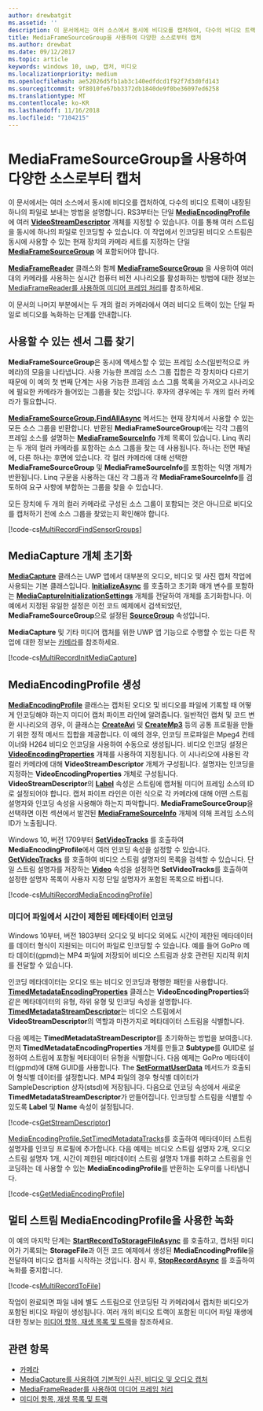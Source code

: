 ```yaml
---
author: drewbatgit
ms.assetid: ''
description: 이 문서에서는 여러 소스에서 동시에 비디오를 캡처하여, 다수의 비디오 트랙이 내장된 하나의 파일로 보내는 방법을 설명합니다.
title: MediaFrameSourceGroup을 사용하여 다양한 소스로부터 캡처
ms.author: drewbat
ms.date: 09/12/2017
ms.topic: article
keywords: windows 10, uwp, 캡처, 비디오
ms.localizationpriority: medium
ms.openlocfilehash: ae52026d5fb1ab3c140edfdcd1f92f7d3d0fd143
ms.sourcegitcommit: 9f8010fe67bb3372db1840de9f0be36097ed6258
ms.translationtype: MT
ms.contentlocale: ko-KR
ms.lasthandoff: 11/16/2018
ms.locfileid: "7104215"
---
```

# <a name="capture-from-multiple-sources-using-mediaframesourcegroup"></a>MediaFrameSourceGroup을 사용하여 다양한 소스로부터 캡처

이 문서에서는 여러 소스에서 동시에 비디오를 캡처하여, 다수의 비디오 트랙이 내장된 하나의 파일로 보내는 방법을 설명합니다. RS3부터는 단일 **[MediaEncodingProfile](https://docs.microsoft.com/uwp/api/windows.media.mediaproperties.mediaencodingprofile)** 에 여러 **[VideoStreamDescriptor](https://docs.microsoft.com/uwp/api/windows.media.core.videostreamdescriptor)** 개체를 지정할 수 있습니다. 이를 통해 여러 스트림을 동시에 하나의 파일로 인코딩할 수 있습니다. 이 작업에서 인코딩된 비디오 스트림은 동시에 사용할 수 있는 현재 장치의 카메라 세트를 지정하는 단일 **[MediaFrameSourceGroup](https://docs.microsoft.com/uwp/api/windows.media.capture.frames.mediaframesourcegroup)** 에 포함되어야 합니다. 

**[MediaFrameReader](https://docs.microsoft.com/uwp/api/windows.media.capture.frames.mediaframereader)** 클래스와 함께 **[MediaFrameSourceGroup](https://docs.microsoft.com/uwp/api/windows.media.capture.frames.mediaframesourcegroup)** 을 사용하여 여러 대의 카메라를 사용하는 실시간 컴퓨터 비전 시나리오를 활성화하는 방법에 대한 정보는 [MediaFrameReader를 사용하여 미디어 프레임 처리](process-media-frames-with-mediaframereader.md)를 참조하세요.

이 문서의 나머지 부분에서는 두 개의 컬러 카메라에서 여러 비디오 트랙이 있는 단일 파일로 비디오를 녹화하는 단계를 안내합니다.

## <a name="find-available-sensor-groups"></a>사용할 수 있는 센서 그룹 찾기
**MediaFrameSourceGroup**은 동시에 액세스할 수 있는 프레임 소스(일반적으로 카메라)의 모음을 나타냅니다. 사용 가능한 프레임 소스 그룹 집합은 각 장치마다 다르기 때문에 이 예의 첫 번째 단계는 사용 가능한 프레임 소스 그룹 목록을 가져오고 시나리오에 필요한 카메라가 들어있는 그룹을 찾는 것입니다. 후자의 경우에는 두 개의 컬러 카메라가 필요합니다.

**[MediaFrameSourceGroup.FindAllAsync](https://docs.microsoft.com/uwp/api/windows.media.capture.frames.mediaframesourcegroup.FindAllAsync)** 메서드는 현재 장치에서 사용할 수 있는 모든 소스 그룹을 반환합니다. 반환된 **MediaFrameSourceGroup**에는 각각 그룹의 프레임 소스를 설명하는 **[MediaFrameSourceInfo](https://docs.microsoft.com/uwp/api/windows.media.capture.frames.mediaframesourceinfo)** 개체 목록이 있습니다. Linq 쿼리는 두 개의 컬러 카메라를 포함하는 소스 그룹을 찾는 데 사용됩니다. 하나는 전면 패널에, 다른 하나는 후면에 있습니다. 각 컬러 카메라에 대해 선택한 **MediaFrameSourceGroup** 및 **MediaFrameSourceInfo**를 포함하는 익명 개체가 반환됩니다. Linq 구문을 사용하는 대신 각 그룹과 각 **MediaFrameSourceInfo**를 검토하여 요구 사항에 부합하는 그룹을 찾을 수 있습니다.

모든 장치에 두 개의 컬러 카메라로 구성된 소스 그룹이 포함되는 것은 아니므로 비디오를 캡처하기 전에 소스 그룹을 찾았는지 확인해야 합니다.

[!code-cs[MultiRecordFindSensorGroups](./code/SimpleCameraPreview_Win10/cs/MainPage.MultiRecord.xaml.cs#SnippetMultiRecordFindSensorGroups)]

## <a name="initialize-the-mediacapture-object"></a>MediaCapture 개체 초기화
**[MediaCapture](https://docs.microsoft.com/uwp/api/windows.media.capture.mediacapture)** 클래스는 UWP 앱에서 대부분의 오디오, 비디오 및 사진 캡처 작업에 사용되는 기본 클래스입니다. **[InitializeAsync](https://docs.microsoft.com/uwp/api/windows.media.capture.mediacapture.InitializeAsync)** 를 호출하고 초기화 매개 변수를 포함하는 **[MediaCaptureInitializationSettings](https://docs.microsoft.com/uwp/api/windows.media.capture.mediacaptureinitializationsettings)** 개체를 전달하여 개체를 초기화합니다. 이 예에서 지정된 유일한 설정은 이전 코드 예제에서 검색되었던, **MediaFrameSourceGroup**으로 설정된 **[SourceGroup](https://docs.microsoft.com/uwp/api/windows.media.capture.mediacaptureinitializationsettings.SourceGroup)** 속성입니다.

**MediaCapture** 및 기타 미디어 캡처를 위한 UWP 앱 기능으로 수행할 수 있는 다른 작업에 대한 정보는 [카메라](camera.md)를 참조하세요.

[!code-cs[MultiRecordInitMediaCapture](./code/SimpleCameraPreview_Win10/cs/MainPage.MultiRecord.xaml.cs#SnippetMultiRecordInitMediaCapture)]

## <a name="create-a-mediaencodingprofile"></a>MediaEncodingProfile 생성
**[MediaEncodingProfile](https://docs.microsoft.com/uwp/api/windows.media.mediaproperties.mediaencodingprofile)** 클래스는 캡처된 오디오 및 비디오를 파일에 기록할 때 어떻게 인코딩해야 하는지 미디어 캡처 파이프 라인에 알려줍니다. 일반적인 캡처 및 코드 변환 시나리오의 경우, 이 클래스는 **[CreateAvi](https://docs.microsoft.com/uwp/api/windows.media.mediaproperties.mediaencodingprofile.createavi)** 및 **[CreateMp3](https://docs.microsoft.com/uwp/api/windows.media.mediaproperties.mediaencodingprofile.createmp3)** 등의 공통 프로필을 만들기 위한 정적 메서드 집합을 제공합니다. 이 예의 경우, 인코딩 프로파일은 Mpeg4 컨테이너와 H264 비디오 인코딩을 사용하여 수동으로 생성됩니다. 비디오 인코딩 설정은 **[VideoEncodingProperties](https://docs.microsoft.com/uwp/api/windows.media.mediaproperties.videoencodingproperties)** 개체를 사용하여 지정됩니다. 이 시나리오에 사용된 각 컬러 카메라에 대해 **VideoStreamDescriptor** 개체가 구성됩니다. 설명자는 인코딩을 지정하는 **VideoEncodingProperties** 개체로 구성됩니다. **VideoStreamDescriptor**의 **[Label](https://docs.microsoft.com/uwp/api/windows.media.core.videostreamdescriptor.Label)** 속성은 스트림에 캡처될 미디어 프레임 소스의 ID로 설정되어야 합니다. 캡처 파이프 라인은 이런 식으로 각 카메라에 대해 어떤 스트림 설명자와 인코딩 속성을 사용해야 하는지 파악합니다. **MediaFrameSourceGroup**을 선택하면 이전 섹션에서 발견된 **[MediaFrameSourceInfo](https://docs.microsoft.com/uwp/api/windows.media.capture.frames.mediaframesourceinfo)** 개체에 의해 프레임 소스의 ID가 노출됩니다.


Windows 10, 버전 1709부터 **[SetVideoTracks](https://docs.microsoft.com/uwp/api/windows.media.mediaproperties.mediaencodingprofile.setvideotracks)** 를 호출하여 **MediaEncodingProfile**에서 여러 인코딩 속성을 설정할 수 있습니다. **[GetVideoTracks](https://docs.microsoft.com/uwp/api/windows.media.mediaproperties.mediaencodingprofile.GetVideoTracks)** 를 호출하여 비디오 스트림 설명자의 목록을 검색할 수 있습니다. 단일 스트림 설명자를 저장하는 **[Video](https://docs.microsoft.com/uwp/api/windows.media.mediaproperties.mediaencodingprofile.Video)** 속성을 설정하면 **SetVideoTracks**를 호출하여 설정한 설명자 목록이 사용자 지정 단일 설명자가 포함된 목록으로 바뀝니다.


[!code-cs[MultiRecordMediaEncodingProfile](./code/SimpleCameraPreview_Win10/cs/MainPage.MultiRecord.xaml.cs#SnippetMultiRecordMediaEncodingProfile)]

### <a name="encode-timed-metadata-in-media-files"></a>미디어 파일에서 시간이 제한된 메타데이터 인코딩

Windows 10부터, 버전 1803부터 오디오 및 비디오 외에도 시간이 제한된 메타데이터를 데이터 형식이 지원되는 미디어 파일로 인코딩할 수 있습니다. 예를 들어 GoPro 메타 데이터(gpmd)는 MP4 파일에 저장되어 비디오 스트림과 상호 관련된 지리적 위치를 전달할 수 있습니다. 

인코딩 메타데이터는 오디오 또는 비디오 인코딩과 평행한 패턴을 사용합니다. [**TimedMetadataEncodingProperties**](https://docs.microsoft.com/uwp/api/windows.media.mediaproperties.timedmetadataencodingproperties) 클래스는 **VideoEncodingProperties**와 같은 메타데이터의 유형, 하위 유형 및 인코딩 속성을 설명합니다. [**TimedMetadataStreamDescriptor**](https://docs.microsoft.com/uwp/api/windows.media.core.timedmetadatastreamdescriptor)는 비디오 스트림에서 **VideoStreamDescriptor**의 역할과 마찬가지로 메타데이터 스트림을 식별합니다.  

다음 예제는 **TimedMetadataStreamDescriptor**를 초기화하는 방법을 보여줍니다. 먼저 **TimedMetadataEncodingProperties** 개체를 만들고 **Subtype**를 GUID로 설정하여 스트림에 포함될 메타데이터 유형을 식별합니다. 다음 예제는 GoPro 메타데이터(gpmd)에 대해 GUID를 사용합니다. The [**SetFormatUserData**](https://docs.microsoft.com/uwp/api/windows.media.mediaproperties.timedmetadataencodingproperties.setformatuserdata) 메서드가 호출되어 형식별 데이터를 설정합니다. MP4 파일의 경우 형식별 데이터가 SampleDescription 상자(stsd)에 저장됩니다. 다음으로 인코딩 속성에서 새로운 **TimedMetadataStreamDescriptor**가 만들어집니다. 인코딩할 스트림을 식별할 수 있도록 **Label** 및 **Name** 속성이 설정됩니다. 

[!code-cs[GetStreamDescriptor](./code/SimpleCameraPreview_Win10/cs/MainPage.MultiRecord.xaml.cs#SnippetGetStreamDescriptor)]

[MediaEncodingProfile.SetTimedMetadataTracks](**https://docs.microsoft.com/uwp/api/windows.media.mediaproperties.mediaencodingprofile.settimedmetadatatracks**)를 호출하여 메타데이터 스트림 설명자를 인코딩 프로필에 추가합니다. 다음 예제는 비디오 스트림 설명자 2개, 오디오 스트림 설명자 1개, 시간이 제한된 메타데이터 스트림 설명자 1개를 취하고 스트림을 인코딩하는 데 사용할 수 있는 **MediaEncodingProfile**를 반환하는 도우미를 나타냅니다.

[!code-cs[GetMediaEncodingProfile](./code/SimpleCameraPreview_Win10/cs/MainPage.MultiRecord.xaml.cs#SnippetGetMediaEncodingProfile)]

## <a name="record-using-the-multi-stream-mediaencodingprofile"></a>멀티 스트림 MediaEncodingProfile을 사용한 녹화
이 예의 마지막 단계는 **[StartRecordToStorageFileAsync](https://docs.microsoft.com/uwp/api/windows.media.capture.mediacapture.startrecordtostoragefileasync)** 를 호출하고, 캡처된 미디어가 기록되는 **StorageFile**과 이전 코드 예제에서 생성된 **MediaEncodingProfile**을 전달하여 비디오 캡처를 시작하는 것입니다. 잠시 후, **[StopRecordAsync](https://docs.microsoft.com/uwp/api/windows.media.capture.mediacapture.StopRecordAsync)** 를 호출하여 녹화를 중지합니다.

[!code-cs[MultiRecordToFile](./code/SimpleCameraPreview_Win10/cs/MainPage.MultiRecord.xaml.cs#SnippetMultiRecordToFile)]

작업이 완료되면 파일 내에 별도 스트림으로 인코딩된 각 카메라에서 캡처한 비디오가 포함된 비디오 파일이 생성됩니다. 여러 개의 비디오 트랙이 포함된 미디어 파일 재생에 대한 정보는 [미디어 항목, 재생 목록 및 트랙](media-playback-with-mediasource.md)을 참조하세요.

## <a name="related-topics"></a>관련 항목

* [카메라](camera.md)
* [MediaCapture를 사용하여 기본적인 사진, 비디오 및 오디오 캡처](basic-photo-video-and-audio-capture-with-MediaCapture.md)
* [MediaFrameReader를 사용하여 미디어 프레임 처리](process-media-frames-with-mediaframereader.md)
* [미디어 항목, 재생 목록 및 트랙](media-playback-with-mediasource.md)


 

 





